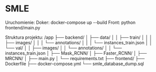 # SMLE

Uruchomienie:
Doker: docker-compose up --build 
Front: python frontend/main.py

Struktura projektu:
/app
├── backend/
│   ├── data/
│   │   ├── train/
│   │   │   ├── images/
│   │   │   └── annotations/
│   │   │       └── instances_train.json
│   │   └── val/
│   │       ├── images/
│   │       └── annotations/
│   │           └── instances_train.json
│   ├── Mask_RCNN/
│   ├── Faster_RCNN/
│   ├── MRCNN/
│   ├── main.py
│   └── requirements.txt
├── frontend/
├── Dockerfile
├── docker-compose.yml
└── smle_database_dump.sql